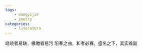```yaml
---
tags:
    - wangyijie
    - poetry
categories:
    - literature
---
```

峣峣者易缺，皦皦者易污
阳春之曲，和者必寡，盛名之下，其实难副
